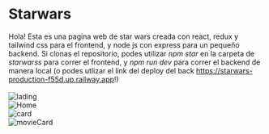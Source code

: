 # Starwars

 Hola! Esta es una pagina web de star wars creada con react, redux y tailwind css para el frontend, y node js con express para un pequeño backend. Si clonas el repositorio, podes utilizar *npm star* en la carpeta de *starwarss* para correr el frontend, y *npm run dev* para correr el backend de manera local (o podes utlizar el link del deploy del back https://starwars-production-f55d.up.railway.app!) 
 <br/>
 <br/>
<img src="https://user-images.githubusercontent.com/98859499/233303915-8a5f13d5-8dc0-4cf9-8329-6b0bd0407e4b.png" alt='lading'/>
<br/>
<img src="https://user-images.githubusercontent.com/98859499/233303683-572cfe24-e725-4d58-b27c-ea688ac12d91.png" alt='Home'/>
<br/>
<img src="https://user-images.githubusercontent.com/98859499/233303837-01402aad-a368-4386-846f-98241cfd22ee.png" alt='card'/>
<br/>
<img src="https://user-images.githubusercontent.com/98859499/233304562-b2b0af39-1e32-483e-9dc4-24c944c3029a.png" alt='movieCard'/>


 


